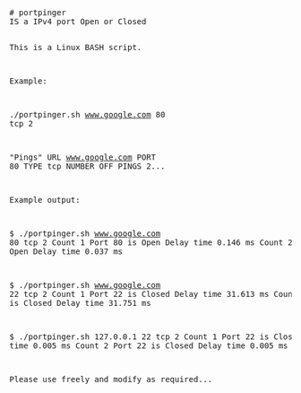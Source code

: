 <HTML>
  <BODY>
    <pre>
# portpinger
IS a IPv4 port Open or Closed

This is a Linux BASH script.

Example:

./portpinger.sh www.google.com 80 tcp 2

"Pings" URL www.google.com PORT 80 TYPE tcp NUMBER OFF PINGS 2...

Example output:

$ ./portpinger.sh www.google.com 80 tcp 2
Count 1 Port 80 is Open Delay time 0.146 ms
Count 2 Port 80 is Open Delay time 0.037 ms

$ ./portpinger.sh www.google.com 22 tcp 2
Count 1 Port 22 is Closed Delay time 31.613 ms
Count 2 Port 22 is Closed Delay time 31.751 ms

$ ./portpinger.sh 127.0.0.1 22 tcp 2
Count 1 Port 22 is Closed Delay time 0.005 ms
Count 2 Port 22 is Closed Delay time 0.005 ms


Please use freely and modify as required...

  </BODY>
</HTML>
